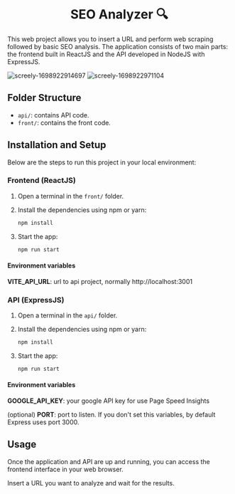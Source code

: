 <div align="center">

<h1>SEO Analyzer 🔍</h1>
</div>

This web project allows you to insert a URL and perform web scraping followed by basic SEO analysis. The application consists of two main parts: the frontend built in ReactJS and the API developed in NodeJS with ExpressJS.

![screely-1698922914697](https://github.com/BrianValdiviesoDev/seo-analyzer/assets/108539644/1f87a141-a82e-493b-9a30-965d3ccdcb5d)
![screely-1698922971104](https://github.com/BrianValdiviesoDev/seo-analyzer/assets/108539644/2b2ca511-08c7-4820-b650-656ccad8a57d)

## Folder Structure

- `api/`: contains API code.
- `front/`: contains the front code.

## Installation and Setup

Below are the steps to run this project in your local environment:

### Frontend (ReactJS)

1. Open a terminal in the `front/` folder.

2. Install the dependencies using npm or yarn:

   ```bash
   npm install
   ```

3. Start the app:

   ```bash
   npm run start
   ```

#### Environment variables

**VITE_API_URL**: url to api project, normally http://localhost:3001

### API (ExpressJS)

1. Open a terminal in the `api/` folder.

2. Install the dependencies using npm or yarn:

   ```bash
   npm install
   ```

3. Start the app:

   ```bash
   npm run start
   ```

#### Environment variables

**GOOGLE_API_KEY**: your google API key for use Page Speed Insights

(optional) **PORT**: port to listen. If you don't set this variables, by default Express uses port 3000.

## Usage

Once the application and API are up and running, you can access the frontend interface in your web browser.

Insert a URL you want to analyze and wait for the results.
